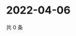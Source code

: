 # 2022-04-06

共 0 条

<!-- BEGIN WEIBO -->
<!-- 最后更新时间 Wed Apr 06 2022 16:18:37 GMT+0800 (China Standard Time) -->

<!-- END WEIBO -->
